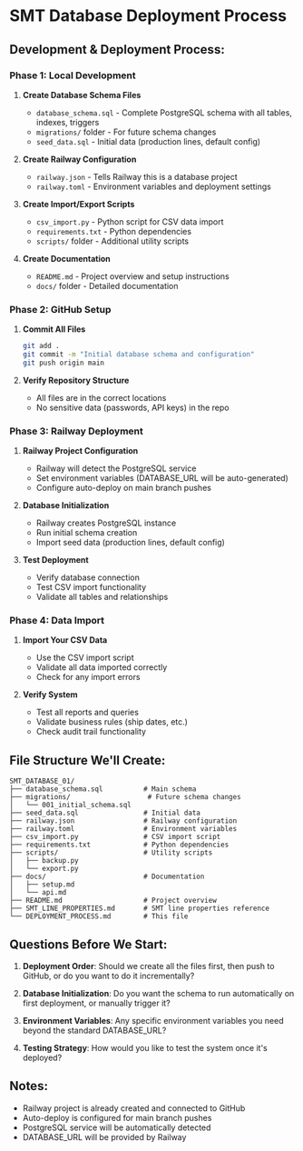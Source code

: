 # SMT Database Deployment Process

## Development & Deployment Process:

### **Phase 1: Local Development**
1. **Create Database Schema Files**
   - `database_schema.sql` - Complete PostgreSQL schema with all tables, indexes, triggers
   - `migrations/` folder - For future schema changes
   - `seed_data.sql` - Initial data (production lines, default config)

2. **Create Railway Configuration**
   - `railway.json` - Tells Railway this is a database project
   - `railway.toml` - Environment variables and deployment settings

3. **Create Import/Export Scripts**
   - `csv_import.py` - Python script for CSV data import
   - `requirements.txt` - Python dependencies
   - `scripts/` folder - Additional utility scripts

4. **Create Documentation**
   - `README.md` - Project overview and setup instructions
   - `docs/` folder - Detailed documentation

### **Phase 2: GitHub Setup**
1. **Commit All Files**
   ```bash
   git add .
   git commit -m "Initial database schema and configuration"
   git push origin main
   ```

2. **Verify Repository Structure**
   - All files are in the correct locations
   - No sensitive data (passwords, API keys) in the repo

### **Phase 3: Railway Deployment**
1. **Railway Project Configuration**
   - Railway will detect the PostgreSQL service
   - Set environment variables (DATABASE_URL will be auto-generated)
   - Configure auto-deploy on main branch pushes

2. **Database Initialization**
   - Railway creates PostgreSQL instance
   - Run initial schema creation
   - Import seed data (production lines, default config)

3. **Test Deployment**
   - Verify database connection
   - Test CSV import functionality
   - Validate all tables and relationships

### **Phase 4: Data Import**
1. **Import Your CSV Data**
   - Use the CSV import script
   - Validate all data imported correctly
   - Check for any import errors

2. **Verify System**
   - Test all reports and queries
   - Validate business rules (ship dates, etc.)
   - Check audit trail functionality

## File Structure We'll Create:

```
SMT_DATABASE_01/
├── database_schema.sql          # Main schema
├── migrations/                   # Future schema changes
│   └── 001_initial_schema.sql
├── seed_data.sql                # Initial data
├── railway.json                 # Railway configuration
├── railway.toml                 # Environment variables
├── csv_import.py                # CSV import script
├── requirements.txt             # Python dependencies
├── scripts/                     # Utility scripts
│   ├── backup.py
│   └── export.py
├── docs/                        # Documentation
│   ├── setup.md
│   └── api.md
├── README.md                    # Project overview
├── SMT_LINE_PROPERTIES.md       # SMT line properties reference
└── DEPLOYMENT_PROCESS.md        # This file
```

## Questions Before We Start:

1. **Deployment Order**: Should we create all the files first, then push to GitHub, or do you want to do it incrementally?

2. **Database Initialization**: Do you want the schema to run automatically on first deployment, or manually trigger it?

3. **Environment Variables**: Any specific environment variables you need beyond the standard DATABASE_URL?

4. **Testing Strategy**: How would you like to test the system once it's deployed?

## Notes:
- Railway project is already created and connected to GitHub
- Auto-deploy is configured for main branch pushes
- PostgreSQL service will be automatically detected
- DATABASE_URL will be provided by Railway 